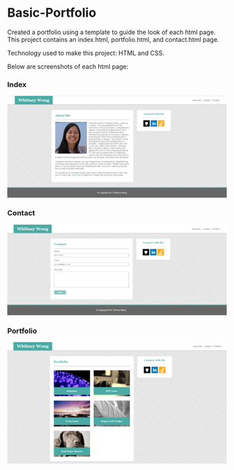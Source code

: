 # Basic-Portfolio
Created a portfolio using a template to guide the look of each html page. This project contains an index.html, portfolio.html, and contact.html page.

Technology used to make this project: HTML and CSS.

Below are screenshots of each html page:
### Index
![index.html screenshot](assets/images/index.png)

### Contact
![index.html screenshot](assets/images/contact.png)

### Portfolio
![index.html screenshot](assets/images/portfolio.png)